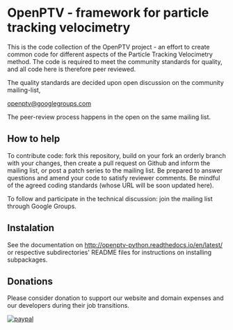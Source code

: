<!--- 
[![gitcheese.com](https://api.gitcheese.com/v1/projects/055c2faf-6c1e-4f01-9cd3-15a2e005f8fc/badges)](https://www.gitcheese.com/app/#/projects/055c2faf-6c1e-4f01-9cd3-15a2e005f8fc/pledges/create)
-->

OpenPTV - framework for particle tracking velocimetry
=====================================================

This is the code collection of the OpenPTV project - an effort to create
common code for different aspects of the Particle Tracking Velocimetry
method. The code is required to meet the community standards for quality, and
all code here is therefore peer reviewed.

The quality standards are decided upon open discussion on the community 
mailing-list, 

  openptv@googlegroups.com

The peer-review process happens in the open on the same mailing list.


How to help
-----------
To contribute code: fork this repository, build on your fork an orderly branch
with your changes, then create a pull request on Github and inform the mailing
list, or post a patch series to the mailing list. Be prepared to answer 
questions and amend your code to satisfy reviewer comments. Be mindful of the
agreed coding standards (whose URL will be soon updated here).

To follow and participate in the technical discussion: join the mailing list
through Google Groups.


Instalation
-----------
See the documentation on <http://openptv-python.readthedocs.io/en/latest/> or respective subdirectories' README files for instructions on installing subpackages.

Donations
---------
Please consider donation to support our website and domain expenses and our developers during their job transitions.

[![paypal](https://www.paypalobjects.com/en_US/i/btn/btn_donateCC_LG.gif)](https://www.paypal.com/cgi-bin/webscr?cmd=_s-xclick&hosted_button_id=RK3FHXTCJDSWL)


